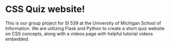 # CSS Quiz website!
This is our group project for SI 539 at the University of Michigan School of Information. We are utilizing Flask and Python to create a short quiz website on CSS concepts, along with a videos page with helpful tutorial videos embedded.
